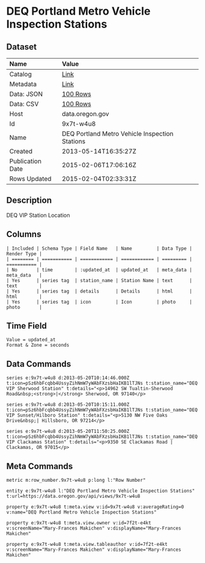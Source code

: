 # DEQ Portland Metro Vehicle Inspection Stations

## Dataset

| Name | Value |
| :--- | :---- |
| Catalog | [Link](https://catalog.data.gov/dataset/deq-portland-metro-vehicle-inspection-stations-b431f) |
| Metadata | [Link](https://data.oregon.gov/api/views/9x7t-w4u8) |
| Data: JSON | [100 Rows](https://data.oregon.gov/api/views/9x7t-w4u8/rows.json?max_rows=100) |
| Data: CSV | [100 Rows](https://data.oregon.gov/api/views/9x7t-w4u8/rows.csv?max_rows=100) |
| Host | data.oregon.gov |
| Id | 9x7t-w4u8 |
| Name | DEQ Portland Metro Vehicle Inspection Stations |
| Created | 2013-05-14T16:35:27Z |
| Publication Date | 2015-02-06T17:06:16Z |
| Rows Updated | 2015-02-04T02:33:31Z |

## Description

DEQ VIP Station Location

## Columns

```ls
| Included | Schema Type | Field Name   | Name         | Data Type | Render Type |
| ======== | =========== | ============ | ============ | ========= | =========== |
| No       | time        | :updated_at  | updated_at   | meta_data | meta_data   |
| Yes      | series tag  | station_name | Station Name | text      | text        |
| Yes      | series tag  | details      | Details      | html      | html        |
| Yes      | series tag  | icon         | Icon         | photo     | photo       |
```

## Time Field

```ls
Value = updated_at
Format & Zone = seconds
```

## Data Commands

```ls
series e:9x7t-w4u8 d:2013-05-20T10:14:46.000Z t:icon=pSz6hbFcqbb4UssyZihNmW7yWAbFXzsbHaIKB1lTJNs t:station_name="DEQ VIP Sherwood Station" t:details="<p>14962 SW Tualtin-Sherwood Road&nbsp;<strong>|</strong> Sherwood, OR 97140</p>

series e:9x7t-w4u8 d:2013-05-20T10:15:11.000Z t:icon=pSz6hbFcqbb4UssyZihNmW7yWAbFXzsbHaIKB1lTJNs t:station_name="DEQ VIP Sunset/Hilboro Station" t:details="<p>5130 NW Five Oaks Drive&nbsp;| Hillsboro, OR 97214</p>

series e:9x7t-w4u8 d:2013-05-20T11:50:25.000Z t:icon=pSz6hbFcqbb4UssyZihNmW7yWAbFXzsbHaIKB1lTJNs t:station_name="DEQ VIP Clackamas Station" t:details="<p>9350 SE Clackamas Road | Clackamas, OR 97015</p>
```

## Meta Commands

```ls
metric m:row_number.9x7t-w4u8 p:long l:"Row Number"

entity e:9x7t-w4u8 l:"DEQ Portland Metro Vehicle Inspection Stations" t:url=https://data.oregon.gov/api/views/9x7t-w4u8

property e:9x7t-w4u8 t:meta.view v:id=9x7t-w4u8 v:averageRating=0 v:name="DEQ Portland Metro Vehicle Inspection Stations"

property e:9x7t-w4u8 t:meta.view.owner v:id=7f2t-e4kt v:screenName="Mary-Frances Makichen" v:displayName="Mary-Frances Makichen"

property e:9x7t-w4u8 t:meta.view.tableauthor v:id=7f2t-e4kt v:screenName="Mary-Frances Makichen" v:displayName="Mary-Frances Makichen"
```